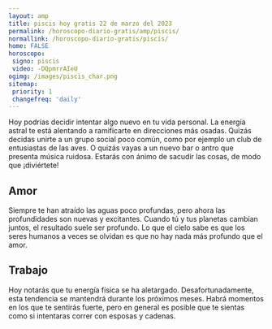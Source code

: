 ```yaml
---
layout: amp
title: piscis hoy gratis 22 de marzo del 2023 
permalink: /horoscopo-diario-gratis/amp/piscis/
normallink: /horoscopo-diario-gratis/piscis/
home: FALSE
horoscopo:
 signo: piscis
 video: -DQpmrrAIeU
ogimg: /images/piscis_char.png
sitemap:
 priority: 1
 changefreq: 'daily'
---
```



Hoy podrías decidir intentar algo nuevo en tu vida personal. La energía astral te está alentando a ramificarte en direcciones más osadas. Quizás decidas unirte a un grupo social poco común, como por ejemplo un club de entusiastas de las aves. O quizás vayas a un nuevo bar o antro que presenta música ruidosa. Estarás con ánimo de sacudir las cosas, de modo que ¡diviértete!

## Amor

Siempre te han atraído las aguas poco profundas, pero ahora las profundidades son nuevas y excitantes. Cuando tú y tus planetas cambian juntos, el resultado suele ser profundo. Lo que el cielo sabe es que los seres humanos a veces se olvidan es que no hay nada más profundo que el amor.

## Trabajo

Hoy notarás que tu energía física se ha aletargado. Desafortunadamente, esta tendencia se mantendrá durante los próximos meses. Habrá momentos en los que te sentirás fuerte, pero en general es posible que te sientas como si intentaras correr con esposas y cadenas.